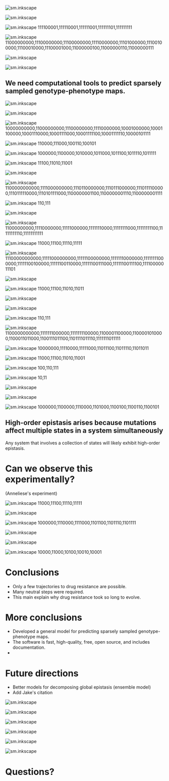 <!-- This is test -->

![sm.inkscape](slides/slide-title.svg)

>>>>>>>>>>>>>>>>>>>>>>>>>>>>>>>>>>

![sm.inkscape](slides/slide-proteins-are-amazing.svg)

>>>>>>>>>>>>>>>>>>>>>>>>>>>>>>>>>>

![sm.inkscape](slides/slide-sequence-space.svg) 111100001,111110001,111111001,111111101,111111111

>>>>>>>>>>>>>>>>>>>>>>>>>>>>>>>>>>

<!-- Protein evolution depends on the genotype-phenotype map. (wordgame) -->

![sm.inkscape](slides/slide-wordgame.svg) 11000000000,11100000000,11100000000,11110000000,11101000000,11100100000,11100010000,11100001000,11000000100,11000000110,11000000111

>>>>>>>>>>>>>>>>>>>>>>>>>>>>>>>>>>

<!-- questions -->

![sm.inkscape](slides/slide-questions.svg)

>>>>>>>>>>>>>>>>>>>>>>>>>>>>>>>>>>

<!-- Genotype-phenotypes maps are intractable. -->

![sm.inkscape](slides/slide-gpm-size.svg)

>>>>>>>>>>>>>>>>>>>>>>>>>>>>>>>>>>

## We need computational tools to predict sparsely sampled genotype-phenotype maps.

>>>>>>>>>>>>>>>>>>>>>>>>>>>>>>>>>>

![sm.inkscape](slides/slide-prediction-is-hard.svg)

>>>>>>>>>>>>>>>>>>>>>>>>>>>>>>>>>>

<!-- Outline talk -->

![sm.inkscape](slides/slide-outline-phd.svg)

>>>>>>>>>>>>>>>>>>>>>>>>>>>>>>>>>>

<!-- Intro to PfCRT -->

![sm.inkscape](slides/slide-pfcrt-intro.svg) 10000000000,11000000000,11100000000,11110000000,10001000000,10001100000,10001110000,10001111000,10001111100,10001111110,10000101111

>>>>>>>>>>>>>>>>>>>>>>>>>>>>>>>>>>

<!-- PfCRT empty network -->

![sm.inkscape](slides/slide-pfcrt-wordgame.svg) 110000,111000,100110,100101

>>>>>>>>>>>>>>>>>>>>>>>>>>>>>>>>>>

<!-- Introduce collaboration -->

![sm.inkscape](slides/slide-pfcrt-collab.svg) 1000000,1100000,1010000,1011000,1011100,1011110,1011111

>>>>>>>>>>>>>>>>>>>>>>>>>>>>>>>>>>

<!-- Introduce collaboration -->

![sm.inkscape](slides/slide-pfcrt-traj.svg) 11100,11010,11001

>>>>>>>>>>>>>>>>>>>>>>>>>>>>>>>>>>

![sm.inkscape](slides/slide-malaria-question.svg)

>>>>>>>>>>>>>>>>>>>>>>>>>>>>>>>>>>

![sm.inkscape](slides/slide-model.svg) 1100000000000,1111000000000,1110110000000,1110111000000,1110111100000,1110111110000,1110101111000,1100000001100,1100000001110,1100000001111


>>>>>>>>>>>>>>>>>>>>>>>>>>>>>>>>>>

![sm.inkscape](slides/slide-add-prediction.svg) 110,111

>>>>>>>>>>>>>>>>>>>>>>>>>>>>>>>>>>

![sm.inkscape](slides/slide-what-to-do-about-epistasis.svg)

>>>>>>>>>>>>>>>>>>>>>>>>>>>>>>>>>>

![sm.inkscape](slides/slide-high-order.svg) 11000000000,11110000000,11111000000,11111110000,11111111000,11111111100,11111111110,11111111111

>>>>>>>>>>>>>>>>>>>>>>>>>>>>>>>>>>

![sm.inkscape](slides/slide-global-intro.svg) 11000,11100,11110,11111

>>>>>>>>>>>>>>>>>>>>>>>>>>>>>>>>>>

![sm.inkscape](slides/slide-global-model.svg) 11100000000000,11111000000000,11111100000000,11111110000000,11111111000000,11111100100000,11111100110000,11111100111000,11111100111100,11110000011101

>>>>>>>>>>>>>>>>>>>>>>>>>>>>>>>>>>

![sm.inkscape](slides/slide-global-experimental.svg)

>>>>>>>>>>>>>>>>>>>>>>>>>>>>>>>>>>

![sm.inkscape](slides/slide-global-predictions.svg) 11000,11100,11010,11011

>>>>>>>>>>>>>>>>>>>>>>>>>>>>>>>>>>

<!-- How should we treat the remaining epistasis -->

![sm.inkscape](slides/slide-remaining-epistasis.svg)

>>>>>>>>>>>>>>>>>>>>>>>>>>>>>>>>>>

<!-- Should we add a high-order model? -->

![sm.inkscape](slides/slide-remaining-high-order.svg)

<!-- Is epistasis common in experimental maps -->

>>>>>>>>>>>>>>>>>>>>>>>>>>>>>>>>>>

<!-- High-order epistasis is ubiquitous in experimental maps -->

![sm.inkscape](slides/slide-local-experimental.svg) 110,111

>>>>>>>>>>>>>>>>>>>>>>>>>>>>>>>>>>

<!-- Do they matter for evolution? -->

![sm.inkscape](slides/slide-he-matter-for-evolution.svg) 1100000000000,1111111000000,1111111100000,1100001100000,1100001010000,1100011011000,1100111011100,1101111011110,1111111011111

>>>>>>>>>>>>>>>>>>>>>>>>>>>>>>>>>>

![sm.inkscape](slides/slide-high-order-model.svg) 10000000,11110000,11111000,11011100,11011110,11011011

>>>>>>>>>>>>>>>>>>>>>>>>>>>>>>>>>>

![sm.inkscape](slides/slide-local-predictions.svg) 11000,11100,11010,11001

>>>>>>>>>>>>>>>>>>>>>>>>>>>>>>>>>>

![sm.inkscape](slides/slide-model-summary.svg) 100,110,111

>>>>>>>>>>>>>>>>>>>>>>>>>>>>>>>>>>

![sm.inkscape](slides/slide-where-he-comes-from.svg) 10,11

>>>>>>>>>>>>>>>>>>>>>>>>>>>>>>>>>>

<!-- Intro to ensembles -->

![sm.inkscape](slides/slide-ensemble-epistasis.svg)

>>>>>>>>>>>>>>>>>>>>>>>>>>>>>>>>>>

<!-- Ensemble double mutant cycle -->

![sm.inkscape](slides/slide-ensemble-mutant-cycle.svg)

>>>>>>>>>>>>>>>>>>>>>>>>>>>>>>>>>>

![sm.inkscape](slides/slide-lattice-intro.svg) 1000000,1100000,1110000,1101000,1100100,1100110,1100101

>>>>>>>>>>>>>>>>>>>>>>>>>>>>>>>>>>

## High-order epistasis arises because mutations affect multiple states in a system simultaneously

Any system that involves a collection of states will likely exhibit high-order epistasis.

>>>>>>>>>>>>>>>>>>>>>>>>>>>>>>>>>>

# Can we observe this experimentally?

(Anneliese's experiment)


>>>>>>>>>>>>>>>>>>>>>>>>>>>>>>>>>>

<!-- How should we treat epistasis -->

![sm.inkscape](slides/slide-epistasis-as-uncertainty.svg) 11000,11100,11110,11111

>>>>>>>>>>>>>>>>>>>>>>>>>>>>>>>>>>

![sm.inkscape](slides/slide-best-model.svg)

>>>>>>>>>>>>>>>>>>>>>>>>>>>>>>>>>>

![sm.inkscape](slides/slide-nobs-power.svg) 1000000,1110000,1111000,1101100,1101110,1101111

>>>>>>>>>>>>>>>>>>>>>>>>>>>>>>>>>>

![sm.inkscape](slides/slide-calibration-curve.svg)

>>>>>>>>>>>>>>>>>>>>>>>>>>>>>>>>>>

![sm.inkscape](slides/slide-best-model-2.svg)

>>>>>>>>>>>>>>>>>>>>>>>>>>>>>>>>>>

![sm.inkscape](slides/slide-pred-pfcrt-map.svg) 10000,11000,10100,10010,10001

>>>>>>>>>>>>>>>>>>>>>>>>>>>>>>>>>>

# Conclusions

- Only a few trajectories to drug resistance are possible.
- Many neutral steps were required.
- This main explain why drug resistance took so long to evolve.

>>>>>>>>>>>>>>>>>>>>>>>>>>>>>>>>>>

# More conclusions

- Developed a general model for predicting sparsely sampled genotype-phenotype maps.
- The software is fast, high-quality, free, open source, and includes documentation.
-

>>>>>>>>>>>>>>>>>>>>>>>>>>>>>>>>>>

# Future directions

- Better models for decomposing global epistasis (ensemble model)
- Add Jake's citation

>>>>>>>>>>>>>>>>>>>>>>>>>>>>>>>>>>

![sm.inkscape](slides/slide-open-source.svg)

>>>>>>>>>>>>>>>>>>>>>>>>>>>>>>>>>>

![sm.inkscape](slides/slide-phylogenetics.svg)

>>>>>>>>>>>>>>>>>>>>>>>>>>>>>>>>>>

![sm.inkscape](slides/slide-acknowledgments.svg)

>>>>>>>>>>>>>>>>>>>>>>>>>>>>>>>>>>

![sm.inkscape](slides/slide-people-i-admire.svg)

>>>>>>>>>>>>>>>>>>>>>>>>>>>>>>>>>>

![sm.inkscape](slides/slide-wife.svg)

>>>>>>>>>>>>>>>>>>>>>>>>>>>>>>>>>>

![sm.inkscape](slides/slide-family.svg)

>>>>>>>>>>>>>>>>>>>>>>>>>>>>>>>>>>

# Questions?
